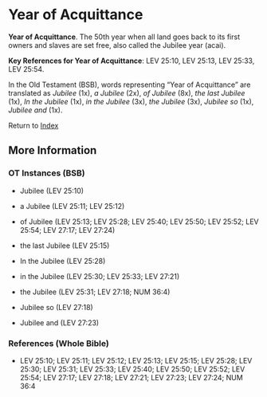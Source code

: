 # Year of Acquittance
**Year of Acquittance**. 
The 50th year when all land goes back to its first owners and slaves are set free, also called the Jubilee year (acai). 


**Key References for Year of Acquittance**: 
LEV 25:10, LEV 25:13, LEV 25:33, LEV 25:54. 


In the Old Testament (BSB), words representing “Year of Acquittance” are translated as 
*Jubilee* (1x), *a Jubilee* (2x), *of Jubilee* (8x), *the last Jubilee* (1x), *In the Jubilee* (1x), *in the Jubilee* (3x), *the Jubilee* (3x), *Jubilee so* (1x), *Jubilee and* (1x). 




Return to [Index](00-Index.md)

## More Information

### OT Instances (BSB)

* Jubilee (LEV 25:10)

* a Jubilee (LEV 25:11; LEV 25:12)

* of Jubilee (LEV 25:13; LEV 25:28; LEV 25:40; LEV 25:50; LEV 25:52; LEV 25:54; LEV 27:17; LEV 27:24)

* the last Jubilee (LEV 25:15)

* In the Jubilee (LEV 25:28)

* in the Jubilee (LEV 25:30; LEV 25:33; LEV 27:21)

* the Jubilee (LEV 25:31; LEV 27:18; NUM 36:4)

* Jubilee so (LEV 27:18)

* Jubilee and (LEV 27:23)



### References (Whole Bible)

* LEV 25:10; LEV 25:11; LEV 25:12; LEV 25:13; LEV 25:15; LEV 25:28; LEV 25:30; LEV 25:31; LEV 25:33; LEV 25:40; LEV 25:50; LEV 25:52; LEV 25:54; LEV 27:17; LEV 27:18; LEV 27:21; LEV 27:23; LEV 27:24; NUM 36:4



